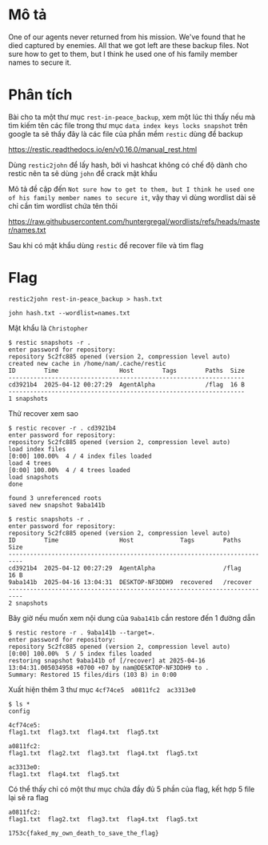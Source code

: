 # Mô tả
One of our agents never returned from his mission. We've found that he died captured by enemies. All that we got left are these backup files. Not sure how to get to them, but I think he used one of his family member names to secure it.

# Phân tích
Bài cho ta một thư mục `rest-in-peace_backup`, xem một lúc thì thấy nếu mà tìm kiếm tên các file trong thư mục `data index keys locks snapshot` trên google ta sẽ thấy đây là các file của phần mềm `restic` dùng để backup

https://restic.readthedocs.io/en/v0.16.0/manual_rest.html

Dùng `restic2john` để lấy hash, bởi vì hashcat không có chế độ dành cho restic nên ta sẽ dùng `john` để crack mật khẩu

Mô tả đề cập đến `Not sure how to get to them, but I think he used one of his family member names to secure it`, vậy thay vì dùng wordlist dài sẽ chỉ cần tìm wordlist chứa tên thôi

https://raw.githubusercontent.com/huntergregal/wordlists/refs/heads/master/names.txt

Sau khi có mật khẩu dùng `restic` để recover file và tìm flag

# Flag
`restic2john rest-in-peace_backup > hash.txt`

`john hash.txt --wordlist=names.txt`

Mật khẩu là `Christopher`

```
$ restic snapshots -r .
enter password for repository:
repository 5c2fc885 opened (version 2, compression level auto)
created new cache in /home/nam/.cache/restic
ID        Time                 Host        Tags        Paths  Size
------------------------------------------------------------------
cd3921b4  2025-04-12 00:27:29  AgentAlpha              /flag  16 B
------------------------------------------------------------------
1 snapshots
```

Thử recover xem sao

```
$ restic recover -r . cd3921b4
enter password for repository:
repository 5c2fc885 opened (version 2, compression level auto)
load index files
[0:00] 100.00%  4 / 4 index files loaded
load 4 trees
[0:00] 100.00%  4 / 4 trees loaded
load snapshots
done

found 3 unreferenced roots
saved new snapshot 9aba141b
```

```
$ restic snapshots -r .
enter password for repository:
repository 5c2fc885 opened (version 2, compression level auto)
ID        Time                 Host             Tags        Paths     Size
--------------------------------------------------------------------------
cd3921b4  2025-04-12 00:27:29  AgentAlpha                   /flag     16 B
9aba141b  2025-04-16 13:04:31  DESKTOP-NF3DDH9  recovered   /recover
--------------------------------------------------------------------------
2 snapshots
```

Bây giờ nếu muốn xem nội dung của `9aba141b` cần restore đến 1 đường dẫn
```
$ restic restore -r . 9aba141b --target=.
enter password for repository:
repository 5c2fc885 opened (version 2, compression level auto)
[0:00] 100.00%  5 / 5 index files loaded
restoring snapshot 9aba141b of [/recover] at 2025-04-16 13:04:31.005034958 +0700 +07 by nam@DESKTOP-NF3DDH9 to .
Summary: Restored 15 files/dirs (103 B) in 0:00
```

Xuất hiện thêm 3 thư mục `4cf74ce5  a0811fc2  ac3313e0`

```
$ ls *
config

4cf74ce5:
flag1.txt  flag3.txt  flag4.txt  flag5.txt

a0811fc2:
flag1.txt  flag2.txt  flag3.txt  flag4.txt  flag5.txt

ac3313e0:
flag1.txt  flag4.txt  flag5.txt
```

Có thể thấy chỉ có một thư mục chứa đầy đủ 5 phần của flag, kết hợp 5 file lại sẽ ra flag
```
a0811fc2:
flag1.txt  flag2.txt  flag3.txt  flag4.txt  flag5.txt
```

`1753c{faked_my_own_death_to_save_the_flag}`
